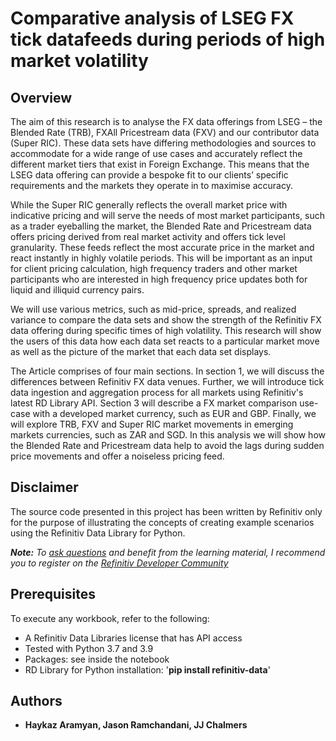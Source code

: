 # Comparative analysis of LSEG FX tick datafeeds during periods of high market volatility

## <a id="overview"></a>Overview
The aim of this research is to analyse the FX data offerings from LSEG – the Blended Rate (TRB), FXAll Pricestream data (FXV) and our contributor data (Super RIC). These data sets have differing methodologies and sources to accommodate for a wide range of use cases and accurately reflect the different market tiers that exist in Foreign Exchange. This means that the LSEG data offering can provide a bespoke fit to our clients’ specific requirements and the markets they operate in to maximise accuracy.

While the Super RIC generally reflects the overall market price with indicative pricing and will serve the needs of most market participants, such as a trader eyeballing the market, the Blended Rate and Pricestream data offers pricing derived from real market activity and offers tick level granularity. These feeds reflect the most accurate price in the market and react instantly in highly volatile periods. This will be important as an input for client pricing calculation, high frequency traders and other market participants who are interested in high frequency price updates both for liquid and illiquid currency pairs.

We will use various metrics, such as mid-price, spreads, and realized variance to compare the data sets and show the strength of the Refinitiv FX data offering during specific times of high volatility. This research will show the users of this data how each data set reacts to a particular market move as well as the picture of the market that each data set displays.

The Article comprises of four main sections. In section 1, we will discuss the differences between Refinitiv FX data venues. Further, we will introduce tick data ingestion and aggregation process for all markets using Refinitiv's latest RD Library API. Section 3 will describe a FX market comparison use-case with a developed market currency, such as EUR and GBP. Finally, we will explore TRB, FXV and Super RIC market movements in emerging markets currencies, such as ZAR and SGD. In this analysis we will show how the Blended Rate and Pricestream data help to avoid the lags during sudden price movements and offer a noiseless pricing feed.

## <a id="disclaimer"></a>Disclaimer
The source code presented in this project has been written by Refinitiv only for the purpose of illustrating the concepts of creating example scenarios using the Refinitiv Data Library for Python.

***Note:** To [ask questions](https://community.developers.refinitiv.com/index.html) and benefit from the learning material, I recommend you to register on the [Refinitiv Developer Community](https://developers.refinitiv.com)*

## <a name="prerequisites"></a>Prerequisites

To execute any workbook, refer to the following:

- A Refinitiv Data Libraries license that has API access 
- Tested with Python 3.7 and 3.9
- Packages: see inside the notebook
- RD Library for Python installation:  '**pip install refinitiv-data**'


  
## <a id="authors"></a>Authors
* **Haykaz Aramyan, Jason Ramchandani, JJ Chalmers**
